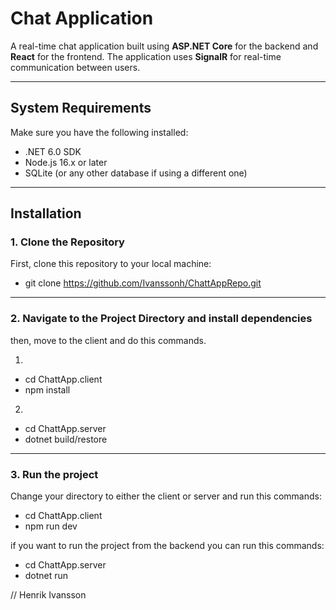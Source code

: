 # Chat Application

A real-time chat application built using **ASP.NET Core** for the backend and **React** for the frontend. The application uses **SignalR** for real-time communication between users.

------------------------------------------------------------

## System Requirements

Make sure you have the following installed:

- .NET 6.0 SDK
- Node.js 16.x or later
- SQLite (or any other database if using a different one)

------------------------------------------------------------

## Installation

### 1. Clone the Repository

First, clone this repository to your local machine:
- git clone https://github.com/Ivanssonh/ChattAppRepo.git


------------------------------------------------------------

### 2.  Navigate to the Project Directory and install dependencies
then, move to the client and do this commands.

1.
- cd ChattApp.client
- npm install

2.
- cd ChattApp.server
- dotnet build/restore
 
------------------------------------------------------------
### 3.  Run the project

Change your directory to either the client or server and run this commands:
- cd ChattApp.client
- npm run dev

if you want to run the project from the backend you can run this commands:
- cd ChattApp.server
- dotnet run

// Henrik Ivansson


